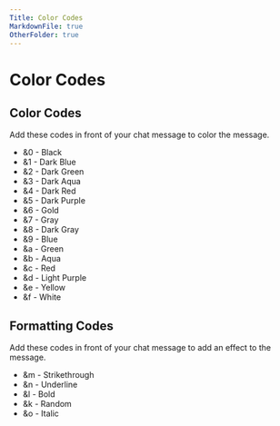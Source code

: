 ```yaml
---
Title: Color Codes
MarkdownFile: true
OtherFolder: true
---
```

# Color Codes

## Color Codes
Add these codes in front of your chat message to color the message.

* &0 - Black
* &1 - Dark Blue
* &2 - Dark Green
* &3 - Dark Aqua
* &4 - Dark Red
* &5 - Dark Purple
* &6 - Gold
* &7 - Gray
* &8 - Dark Gray
* &9 - Blue
* &a - Green
* &b - Aqua
* &c - Red
* &d - Light Purple
* &e - Yellow
* &f - White

## Formatting Codes
Add these codes in front of your chat message to add an effect to the message.

* &m - Strikethrough
* &n - Underline
* &l - Bold
* &k - Random
* &o - Italic
